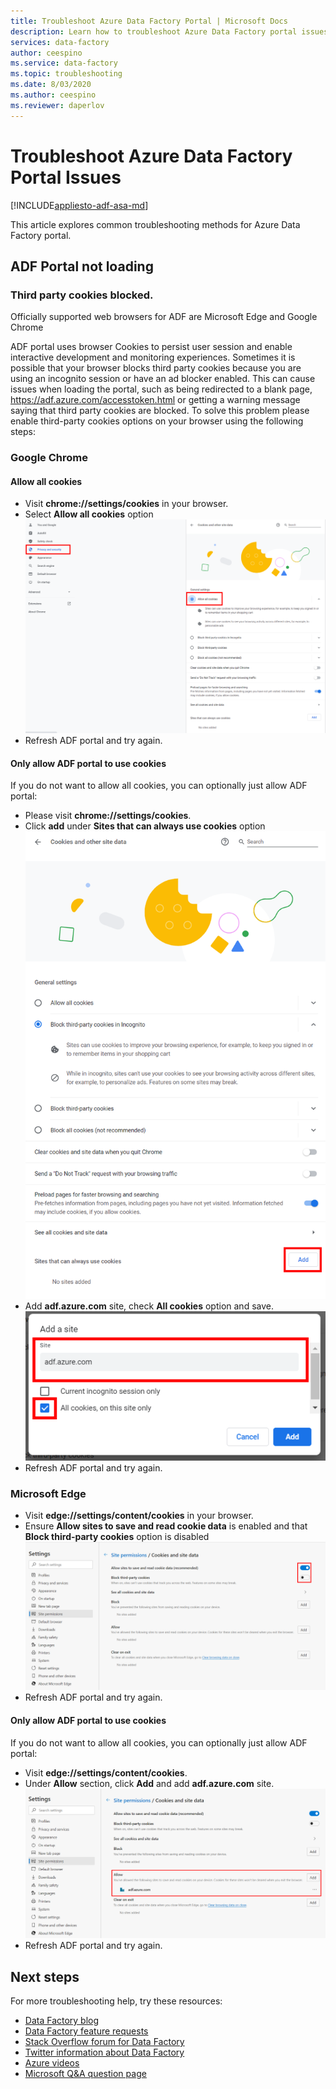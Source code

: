 ```yaml
---
title: Troubleshoot Azure Data Factory Portal | Microsoft Docs
description: Learn how to troubleshoot Azure Data Factory portal issues.
services: data-factory
author: ceespino
ms.service: data-factory
ms.topic: troubleshooting
ms.date: 8/03/2020
ms.author: ceespino
ms.reviewer: daperlov
---
```


# Troubleshoot Azure Data Factory Portal Issues
[!INCLUDE[appliesto-adf-asa-md](includes/appliesto-adf-asa-md.md)]

This article explores common troubleshooting methods for Azure Data Factory portal.

## ADF Portal not loading

### **Third party cookies blocked.**

Officially supported web browsers for ADF are Microsoft Edge and Google Chrome

ADF portal uses browser Cookies to persist user session and enable interactive development and monitoring experiences. 
Sometimes it is possible that your browser blocks third party cookies  because you are using an incognito session or have an ad blocker enabled. This can cause issues when loading the portal, such as being redirected to a blank page, https://adf.azure.com/accesstoken.html or getting a warning message saying that third party cookies are blocked. To solve this problem please enable third-party cookies options on your browser using the following steps:

### Google Chrome

#### Allow all cookies

- Visit **chrome://settings/cookies** in your browser.
- Select **Allow all cookies** option ![Chrome-Allow-All-Cookies](media/data-factory-portal-troubleshoot-guide/chrome-allow-all-cookies.png)
- Refresh ADF portal and try again.

#### Only allow ADF portal to use cookies
If you do not want to allow all cookies, you can optionally just allow ADF portal:
- Please visit **chrome://settings/cookies**.
- Click **add** under **Sites that can always use cookies** option ![Chrome-Allow-ADF-Cookies](media/data-factory-portal-troubleshoot-guide/chrome-only-adf-cookies-1.png)
- Add **adf.azure.com** site, check **All cookies** option and save. ![Chrome-Allow-ADF-Cookies-2](media/data-factory-portal-troubleshoot-guide/chrome-only-adf-cookies-2.png)
- Refresh ADF portal and try again.


### Microsoft Edge

- Visit **edge://settings/content/cookies** in your browser.
- Ensure **Allow sites to save and read cookie data** is enabled and that **Block third-party cookies** option is disabled ![Edge-Allow-All-Cookies](media/data-factory-portal-troubleshoot-guide/edge-allow-all-cookies.png)
- Refresh ADF portal and try again.

#### Only allow ADF portal to use cookies

If you do not want to allow all cookies, you can optionally just allow ADF portal:

- Visit **edge://settings/content/cookies**.
- Under **Allow** section, click **Add** and add **adf.azure.com** site.![Edge-Allow-ADF-Cookies](media/data-factory-portal-troubleshoot-guide/edge-allow-adf-cookies.png)
- Refresh ADF portal and try again.

## Next steps

For more troubleshooting help, try these resources:

* [Data Factory blog](https://azure.microsoft.com/blog/tag/azure-data-factory/)
* [Data Factory feature requests](https://feedback.azure.com/forums/270578-data-factory)
* [Stack Overflow forum for Data Factory](https://stackoverflow.com/questions/tagged/azure-data-factory)
* [Twitter information about Data Factory](https://twitter.com/hashtag/DataFactory)
* [Azure videos](https://azure.microsoft.com/resources/videos/index/)
* [Microsoft Q&A question page](https://docs.microsoft.com/answers/topics/azure-data-factory.html)
